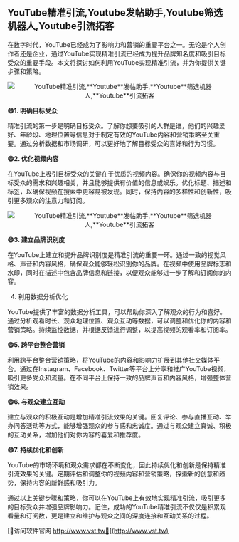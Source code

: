 ## **YouTube精准引流,**Youtube**发帖助手,**Youtube**筛选机器人,**Youtube**引流拓客**

在数字时代，YouTube已经成为了影响力和营销的重要平台之一。无论是个人创作者还是企业，通过YouTube实现精准引流已经成为提升品牌知名度和吸引目标受众的重要手段。本文将探讨如何利用YouTube实现精准引流，并为你提供关键步骤和策略。

 <center><img src="https://vst.tw/MP4/tuiguang/png/3.png" alt="YouTube精准引流,**Youtube**发帖助手,**Youtube**筛选机器人,**Youtube**引流拓客"></center>

**😄1. 明确目标受众**

精准引流的第一步是明确目标受众。了解你想要吸引的人群是谁，他们的兴趣爱好、年龄段、地理位置等信息对于制定有效的YouTube内容和营销策略至关重要。通过分析数据和市场调研，可以更好地了解目标受众的喜好和行为习惯。

**😄2. 优化视频内容**

在YouTube上吸引目标受众的关键在于优质的视频内容。确保你的视频内容与目标受众的需求和兴趣相关，并且能够提供有价值的信息或娱乐。优化标题、描述和标签，以确保视频在搜索中更容易被发现。同时，保持内容的多样性和创新性，吸引更多观众的注意力和订阅。

 <center><img src="https://vst.tw/MP4/tuiguang/png/7.png" alt="YouTube精准引流,**Youtube**发帖助手,**Youtube**筛选机器人,**Youtube**引流拓客"></center>

**😄3. 建立品牌识别度**

在YouTube上建立和提升品牌识别度是精准引流的重要一环。通过一致的视觉风格、声音和内容风格，确保观众能够轻松识别你的品牌。在视频中使用品牌标志和水印，同时在描述中包含品牌信息和链接，以便观众能够进一步了解和订阅你的内容。

4. 利用数据分析优化

YouTube提供了丰富的数据分析工具，可以帮助你深入了解观众的行为和喜好。通过分析观看时长、观众地理位置、观众互动等数据，可以调整和优化你的内容和营销策略。持续监控数据，并根据反馈进行调整，以提高视频的观看率和订阅率。

**😄5. 跨平台整合营销**

利用跨平台整合营销策略，将YouTube的内容和影响力扩展到其他社交媒体平台。通过在Instagram、Facebook、Twitter等平台上分享和推广YouTube视频，吸引更多受众和流量。在不同平台上保持一致的品牌声音和内容风格，增强整体营销效果。

**😄6. 与观众建立互动**

建立与观众的积极互动是增加精准引流效果的关键。回复评论、参与直播互动、举办问答活动等方式，能够增强观众的参与感和忠诚度。通过与观众建立真诚、积极的互动关系，增加他们对你内容的喜爱和推荐度。

**😄7. 持续优化和创新**

YouTube的市场环境和观众需求都在不断变化，因此持续优化和创新是保持精准引流效果的关键。定期评估和调整你的视频内容和营销策略，探索新的创意和趋势，保持内容的新鲜感和吸引力。

通过以上关键步骤和策略，你可以在YouTube上有效地实现精准引流，吸引更多的目标受众并增强品牌影响力。记住，成功的YouTube精准引流不仅仅是积累观看量和订阅数，更是建立和维护与观众之间的深度连接和互动关系的过程。


[👻访问软件官网 http://www.vst.tw👻](http://www.vst.tw)
